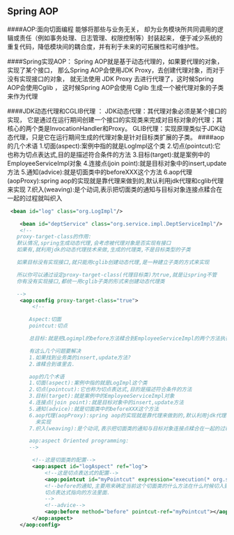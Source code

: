 ## Spring AOP

####AOP:面向切面编程
能够将那些与业务无关，
却为业务模块所共同调用的逻辑或责任（例如事务处理、日志管理、权限控制等）封装起来，
便于减少系统的重复代码，降低模块间的耦合度，并有利于未来的可拓展性和可维护性。

####Spring实现AOP：
Spring AOP就是基于动态代理的，如果要代理的对象，实现了某个接口，
那么Spring AOP会使用JDK Proxy，去创建代理对象，而对于没有实现接口的对象，
就无法使用 JDK Proxy 去进行代理了，这时候Spring AOP会使用Cglib ，
这时候Spring AOP会使用 Cglib 生成一个被代理对象的子类来作为代理

####JDK动态代理和CGLIB代理 ：
JDK动态代理：其代理对象必须是某个接口的实现，
它是通过在运行期间创建一个接口的实现类来完成对目标对象的代理；其核心的两个类是InvocationHandler和Proxy。 
GLIB代理：实现原理类似于JDK动态代理，只是它在运行期间生成的代理对象是针对目标类扩展的子类。
####aop的几个术语
1.切面(aspect):案例中指的就是LogImpl这个类
2.切点(pointcut):它也称为切点表达式,目的是描述符合条件的方法
3.目标(target):就是案例中的EmployeeServiceImpl对象
4.连接点(join point):就是目标对象中的insert,update方法
5.通知(advice):就是切面类中的beforeXXX这个方法
6.aop代理(aopProxy):spring aop的实现就是靠代理来做到的,默认利用jdk代理和cglib代理来实现
7.织入(weaving):是个动词,表示把切面类的通知与目标对象连接点糅合在一起的过程就叫织入

```xml
 <bean id="log" class="org.LogImpl"/>

    <bean id="deptService" class="org.service.impl.DeptServiceImpl"/>
    <!--
   proxy-target-class的作用:
   默认情况,spring生成动态代理,会考虑被代理对象是否实现有接口
   如果有,就利用jdk的动态代理技术来做,生成的代理类,不是目标类型的子类

   如果目标没有实现接口,就只能用cglib创建动态代理,是一种建立子类的方式来实现

   所以你可以通过设定proxy-target-class(代理目标类)为true,就是让spring不管
   你有没有实现接口,都统一用cglib子类的形式来创建动态代理类

   -->
    <aop:config proxy-target-class="true">
        <!--

       Aspect:切面
       pointcut:切点

       总目标:就是把Logimpl的before方法糅合到EmployeeServiceImpl的两个方法执行之前

       有这么几个问题要解决
       1.如果找到业务类的insert,update方法?
       2.谁糅合到谁里去.

       aop的几个术语
       1.切面(aspect):案例中指的就是LogImpl这个类
       2.切点(pointcut):它也称为切点表达式,目的是描述符合条件的方法
       3.目标(target):就是案例中的EmployeeServiceImpl对象
       4.连接点(join point):就是目标对象中的insert,update方法
       5.通知(advice):就是切面类中的beforeXXX这个方法
       6.aop代理(aopProxy):spring aop的实现就是靠代理来做到的,默认利用jdk代理和cglib代理
         来实现
       7.织入(weaving):是个动词,表示把切面类的通知与目标对象连接点糅合在一起的过程就叫织入

       aop:aspect Oriented programming:
       -->

        <!--这是切面类的配置-->
        <aop:aspect id="logAspect" ref="log">
            <!--这是切点表达式的配置-->
            <aop:pointcut id="myPointcut" expression="execution(* org.service.*.*())"/>
            <!--before的通知,主要用来确定当前这个切面类的什么方法在什么时候切入到
            切点表达式指向的方法里面.
            -->
            <!--advice-->
            <aop:before method="before" pointcut-ref="myPointcut"></aop:before>
        </aop:aspect>
    </aop:config>
```

